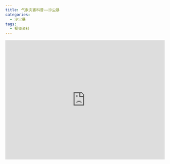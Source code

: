 ```yaml
---
title: 气象灾害科普——沙尘暴
categories:
  - 沙尘暴
tags:
  - 视频资料
---
```

<div style="position:relative; padding-bottom:75%; width:100%; height:0">
    <iframe src="https://v.qq.com/txp/iframe/player.html?vid=m0827i7pjw5" scrolling="no" border="0" frameborder="no" framespacing="0" allowfullscreen="true" style="position:absolute; height: 100%; width: 100%;"></iframe>
</div>